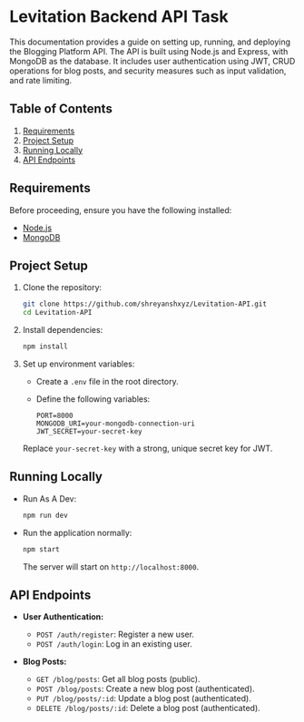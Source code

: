 # Levitation Backend API Task

This documentation provides a guide on setting up, running, and deploying the Blogging Platform API. The API is built using Node.js and Express, with MongoDB as the database. It includes user authentication using JWT, CRUD operations for blog posts, and security measures such as input validation, and rate limiting.

## Table of Contents

1. [Requirements](#requirements)
2. [Project Setup](#project-setup)
3. [Running Locally](#running-locally)
4. [API Endpoints](#api-endpoints)

## Requirements

Before proceeding, ensure you have the following installed:

- [Node.js](https://nodejs.org/)
- [MongoDB](https://www.mongodb.com/try/download/community)

## Project Setup

1. Clone the repository:

   ```bash
   git clone https://github.com/shreyanshxyz/Levitation-API.git
   cd Levitation-API
   ```

2. Install dependencies:

   ```bash
   npm install
   ```

3. Set up environment variables:

   - Create a `.env` file in the root directory.
   - Define the following variables:

     ```
     PORT=8000
     MONGODB_URI=your-mongodb-connection-uri
     JWT_SECRET=your-secret-key
     ```

   Replace `your-secret-key` with a strong, unique secret key for JWT.

## Running Locally

- Run As A Dev:

  ```bash
  npm run dev
  ```

- Run the application normally:

  ```bash
  npm start
  ```

  The server will start on `http://localhost:8000`.

## API Endpoints

- **User Authentication:**

  - `POST /auth/register`: Register a new user.
  - `POST /auth/login`: Log in an existing user.

- **Blog Posts:**
  - `GET /blog/posts`: Get all blog posts (public).
  - `POST /blog/posts`: Create a new blog post (authenticated).
  - `PUT /blog/posts/:id`: Update a blog post (authenticated).
  - `DELETE /blog/posts/:id`: Delete a blog post (authenticated).
